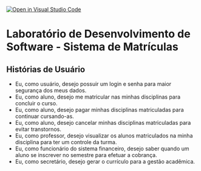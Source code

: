 [![Open in Visual Studio Code](https://classroom.github.com/assets/open-in-vscode-c66648af7eb3fe8bc4f294546bfd86ef473780cde1dea487d3c4ff354943c9ae.svg)](https://classroom.github.com/online_ide?assignment_repo_id=10112126&assignment_repo_type=AssignmentRepo)
# Laboratório de Desenvolvimento de Software - Sistema de Matrículas

## Histórias de Usuário

- Eu, como usuário, desejo possuir um login e senha para maior segurança dos meus dados.
- Eu, como aluno, desejo me matricular nas minhas disciplinas para concluir o curso.
- Eu, como aluno, desejo pagar minhas disciplinas matriculadas para continuar cursando-as.
- Eu, como aluno, desejo cancelar minhas disciplinas matriculadas para evitar transtornos.
- Eu, como professor, desejo visualizar os alunos matriculados na minha disciplina para ter um controle da turma.
- Eu, como funcionário do sistema financeiro, desejo saber quando um aluno se inscrever no semestre para efetuar a cobrança.
- Eu, como secretário, desejo gerar o currículo para a gestão acadêmica.
